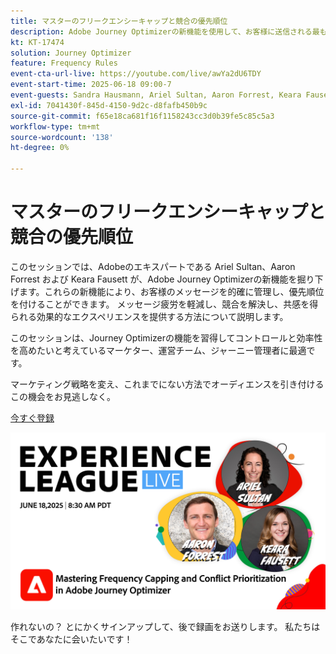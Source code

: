```yaml
---
title: マスターのフリークエンシーキャップと競合の優先順位
description: Adobe Journey Optimizerの新機能を使用して、お客様に送信される最も重要なメッセージを管理および優先順位付けする方法を説明します。
kt: KT-17474
solution: Journey Optimizer
feature: Frequency Rules
event-cta-url-live: https://youtube.com/live/awYa2dU6TDY
event-start-time: 2025-06-18 09:00-7
event-guests: Sandra Hausmann, Ariel Sultan, Aaron Forrest, Keara Fausett
exl-id: 7041430f-845d-4150-9d2c-d8fafb450b9c
source-git-commit: f65e18ca681f16f1158243cc3d0b39fe5c85c5a3
workflow-type: tm+mt
source-wordcount: '138'
ht-degree: 0%

---
```


# マスターのフリークエンシーキャップと競合の優先順位

このセッションでは、Adobeのエキスパートである Ariel Sultan、Aaron Forrest および Keara Fausett が、Adobe Journey Optimizerの新機能を掘り下げます。これらの新機能により、お客様のメッセージを的確に管理し、優先順位を付けることができます。 メッセージ疲労を軽減し、競合を解決し、共感を得られる効果的なエクスペリエンスを提供する方法について説明します。

このセッションは、Journey Optimizerの機能を習得してコントロールと効率性を高めたいと考えているマーケター、運営チーム、ジャーニー管理者に最適です。

マーケティング戦略を変え、これまでにない方法でオーディエンスを引き付けるこの機会をお見逃しなく。

[ 今すぐ登録 ](https://engage.adobe.com/ExpLeagueLive-250618.html?trackingid=MH16S65T&amp;mv=email)

![webbanner](/help/experience-league-live/episodes/assets/exl-live-web-banner-20250618.png)

作れないの？ とにかくサインアップして、後で録画をお送りします。 私たちはそこであなたに会いたいです！
